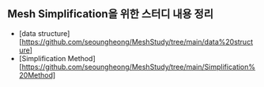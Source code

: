 ## Mesh Simplification을 위한 스터디 내용 정리 ##

+ [data structure][https://github.com/seoungheong/MeshStudy/tree/main/data%20structure]
+ [Simplification Method][https://github.com/seoungheong/MeshStudy/tree/main/Simplification%20Method]
  

